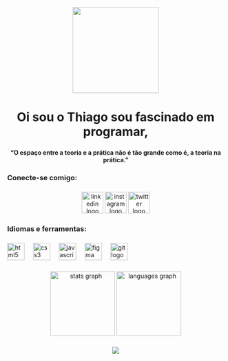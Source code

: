 <div align="center">
  <img height="200" src="https://i.pinimg.com/originals/21/11/61/21116158daaeb1459b4ec0758505e1ad.gif"/>
</div>

###

<h1 align="center">Oi sou o Thiago sou fascinado em programar,</h1>

###

<h4 align="center">“O espaço entre a teoria e a prática não é tão grande como é, a teoria na prática.”</h4>

###

<p align="left"></p>

###

<h3 align="left">Conecte-se comigo:</h3>

###

<div align="center">
  <a href="https://www.linkedin.com/in/thiago-santos-frontend-707094240/" target="_blank"><img src="https://raw.githubusercontent.com/maurodesouza/profile-readme-generator/master/src/assets/icons/social/linkedin/default.svg" width="50" height="50" alt="linkedin logo"/></a>
  <a href="https://www.instagram.com/14thiagosantos10/" target="_blank"><img src="https://raw.githubusercontent.com/maurodesouza/profile-readme-generator/master/src/assets/icons/social/instagram/default.svg" width="50" height="50" alt="instagram logo"/></a>
  <a href="https://twitter.com/14ThiagoSantos" target="_blank"><img src="https://raw.githubusercontent.com/maurodesouza/profile-readme-generator/master/src/assets/icons/social/twitter/default.svg" width="50" height="50" alt="twitter logo"/></a>
</div>

###

<p align="left"></p>

###

<h3 align="left">Idiomas e ferramentas:</h3>

###

<div align="left">
  <img src="https://cdn.jsdelivr.net/gh/devicons/devicon/icons/html5/html5-original.svg" height="40" alt="html5 logo"  />
  <img width="12" />
  <img src="https://cdn.jsdelivr.net/gh/devicons/devicon/icons/css3/css3-original.svg" height="40" alt="css3 logo"  />
  <img width="12" />
  <img src="https://cdn.jsdelivr.net/gh/devicons/devicon/icons/javascript/javascript-original.svg" height="40" alt="javascript logo"  />
  <img width="12" />
  <img src="https://cdn.jsdelivr.net/gh/devicons/devicon/icons/figma/figma-original.svg" height="40" alt="figma logo"  />
  <img width="12" />
  <img src="https://cdn.jsdelivr.net/gh/devicons/devicon/icons/git/git-original.svg" height="40" alt="git logo"  />
</div>

###

<p align="left"></p>

###

<p align="left"></p>

###

<div align="center">
  <img src="https://github-readme-stats.vercel.app/api?username=ThiagoSantos14&hide_title=false&hide_rank=false&show_icons=true&include_all_commits=true&count_private=true&disable_animations=false&theme=dark&locale=en&hide_border=false&order=1" height="150" alt="stats graph"  />
  <img src="https://github-readme-stats.vercel.app/api/top-langs?username=ThiagoSantos14&locale=en&hide_title=false&layout=compact&card_width=320&langs_count=5&theme=dark&hide_border=false&order=2" height="150" alt="languages graph"  />
</div>

###

<p align="left"></p>

###

<p align="left"></p>

###


###

<p align="left"></p>

###

<p align="left"></p>

###

<div align="center">
  <img src="https://profile-counter.glitch.me/ThiagoSantos14/count.svg?"  />
</div>

###
